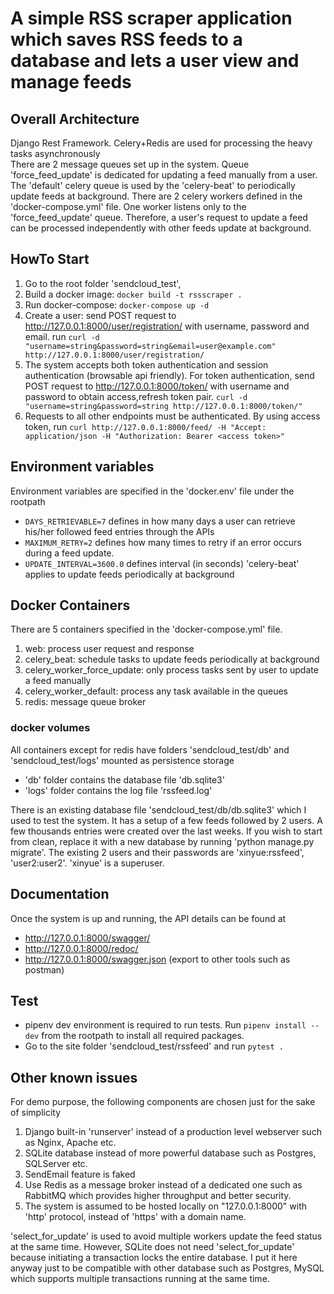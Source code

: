 # A simple RSS scraper application which saves RSS feeds to a database and lets a user view and manage feeds

## Overall Architecture  
Django Rest Framework. Celery+Redis are used for processing the heavy tasks asynchronously  
There are 2 message queues set up in the system. Queue 'force_feed_update' is dedicated for updating a feed manually from a user.
The 'default' celery queue is used by the 'celery-beat' to periodically update feeds at background.
There are 2 celery workers defined in the 'docker-compose.yml' file. One worker listens only to the 'force_feed_update' queue. Therefore,
a user's request to update a feed can be processed independently with other feeds update at background.

## HowTo Start  
1. Go to the root folder 'sendcloud_test',
2. Build a docker image: `docker build -t rssscraper .`
3. Run docker-compose: `docker-compose up -d`
4. Create a user: send POST request to http://127.0.0.1:8000/user/registration/ with username, password and email.
 run `curl -d "username=string&password=string&email=user@example.com" http://127.0.0.1:8000/user/registration/`
5. The system accepts both token authentication and session authentication (browsable api friendly). 
For token authentication, send POST request to  http://127.0.0.1:8000/token/ with username and password to obtain access,refresh token pair.  `curl -d "username=string&password=string http://127.0.0.1:8000/token/" `
6. Requests to all other endpoints must be authenticated. By using access token, run
`curl http://127.0.0.1:8000/feed/ -H "Accept: application/json -H "Authorization: Bearer <access token>"`

## Environment variables
Environment variables are specified in the 'docker.env' file under the rootpath  
- `DAYS_RETRIEVABLE=7` defines in how many days a user can retrieve his/her followed feed entries through the APIs  
- `MAXIMUM_RETRY=2` defines how many times to retry if an error occurs during a feed update.  
- `UPDATE_INTERVAL=3600.0` defines interval (in seconds) 'celery-beat' applies to update feeds periodically at background  

## Docker Containers
There are 5 containers specified in the 'docker-compose.yml' file. 
1. web: process user request and response
2. celery_beat: schedule tasks to update feeds periodically at background
3. celery_worker_force_update: only process tasks sent by user to update a feed manually
4. celery_worker_default: process any task available in the queues
5. redis: message queue broker
### docker volumes
All containers except for redis have folders 'sendcloud_test/db' and 'sendcloud_test/logs' mounted as persistence storage 
- 'db' folder contains the database file 'db.sqlite3'
- 'logs' folder contains the log file 'rssfeed.log'  

There is an existing database file 'sendcloud_test/db/db.sqlite3' which I used to test the system. 
It has a setup of a few feeds followed by 2 users. A few thousands entries were created over the last weeks. 
If you wish to start from clean, replace it with a new database by running 'python manage.py migrate'. 
The existing 2 users and their passwords are 'xinyue:rssfeed', 'user2:user2'. 'xinyue' is a superuser.

## Documentation
Once the system is up and running, the API details can be found at
- http://127.0.0.1:8000/swagger/ 
- http://127.0.0.1:8000/redoc/ 
- http://127.0.0.1:8000/swagger.json (export to other tools such as postman)

## Test
- pipenv dev environment is required to run tests. Run `pipenv install --dev` from the rootpath to install all required packages.  
- Go to the site folder 'sendcloud_test/rssfeed' and run `pytest .`


## Other known issues 
For demo purpose, the following components are chosen just for the sake of simplicity  
1. Django built-in 'runserver' instead of a production level webserver such as Nginx, Apache etc.
2. SQLite database instead of more powerful database such as Postgres, SQLServer etc.
3. SendEmail feature is faked
4. Use Redis as a message broker instead of a dedicated one such as RabbitMQ which provides higher throughput and better security.
5. The system is assumed to be hosted locally on "127.0.0.1:8000" with 'http' protocol, instead of 'https' with a domain name.

'select_for_update' is used to avoid multiple workers update the feed status at the same time.
However, SQLite does not need 'select_for_update' because initiating a transaction locks the entire database. 
I put it here anyway just to be compatible with other database such as Postgres, MySQL which supports multiple transactions running at
 the same time.
